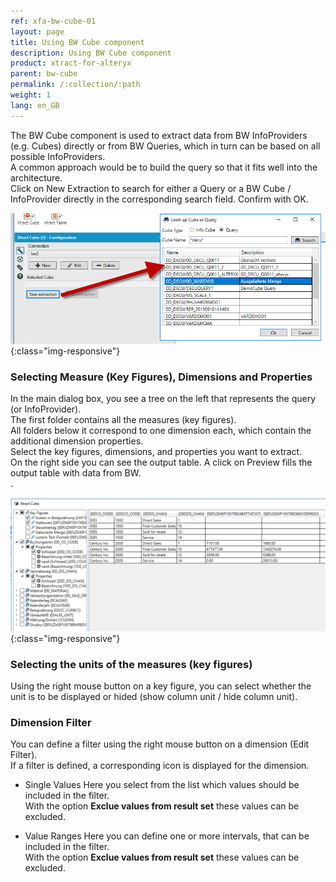 ```yaml
---
ref: xfa-bw-cube-01
layout: page
title: Using BW Cube component
description: Using BW Cube component
product: xtract-for-alteryx
parent: bw-cube
permalink: /:collection/:path
weight: 1
lang: en_GB
---
```


The BW Cube component is used to extract data from BW InfoProviders (e.g. Cubes) directly or from BW Queries, which in turn can be based on all possible InfoProviders. <br>
A common approach would be to build the query so that it fits well into the architecture. <br>
Click on New Extraction to search for either a Query or a BW Cube / InfoProvider directly in the corresponding search field. Confirm with OK.


![Designer](/img/content/xfa/bwcube01.png){:class="img-responsive"}

### Selecting Measure (Key Figures), Dimensions and Properties

In the main dialog box, you see a tree on the left that represents the query (or InfoProvider). <br>
The first folder contains all the measures (key figures). <br>
All folders below it correspond to one dimension each, which contain the additional dimension properties. <br>
Select the key figures, dimensions, and properties you want to extract. <br>
On the right side you can see the output table. A click on Preview fills the output table with data from BW.<br>.

![Designer](/img/content/xfa/bwcube02.png){:class="img-responsive"}

### Selecting the units of the measures (key figures) 
Using the right mouse button on a key figure, you can select whether the unit is to be displayed or hided (show column unit / hide column unit). <br>

### Dimension Filter 
You can define a filter using the right mouse button on a dimension (Edit Filter). <br> 
If a filter is defined, a corresponding icon is displayed for the dimension.


- Single Values
Here you select from the list which values should be included in the filter. <br>
With the option **Exclue values from result set** these values can be excluded. 

- Value Ranges 
Here you can define one or more intervals, that can be included in the filter.<br>
With the option **Exclue values from result set** these values can be excluded. 
